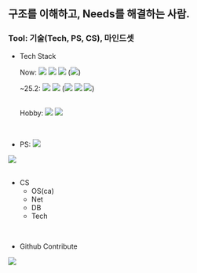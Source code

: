 ## 구조를 이해하고, Needs를 해결하는 사람.
### Tool: 기술(Tech, PS, CS), 마인드셋

- Tech Stack

  Now: ![](https://img.shields.io/badge/Java-orange.svg?&style=plastic&logo=Gradle&logoColor=white)
  ![](https://img.shields.io/badge/Spring-6DB33F.svg?&style=plastic&logo=Spring&logoColor=white)
  ![](https://img.shields.io/badge/SQL-4169E1.svg?&style=plastic&logo=PostgreSQL&logoColor=white)
  (![](https://img.shields.io/badge/JPA-59666C.svg?&style=plastic&logo=Hibernate&logoColor=white))


  ~25.2: ![](https://img.shields.io/badge/Docker-2496ED.svg?&style=plastic&logo=Docker&logoColor=white)
  ![](https://img.shields.io/badge/Redis-FF4438.svg?&style=plastic&logo=Redis&logoColor=white)
  (![](https://img.shields.io/badge/aws-232F3E.svg?&style=plastic&logo=AmazonWebServices&logoColor=white)
  ![](https://img.shields.io/badge/Jenkins-D24939.svg?&style=plastic&logo=Jenkins&logoColor=white)
  ![](https://img.shields.io/badge/Kafka-231F20.svg?&style=plastic&logo=ApacheKafka&logoColor=white))
  <br><br>

  
  Hobby: ![](https://img.shields.io/badge/React-61DAFB.svg?&style=plastic&logo=React&logoColor=white)
  ![](https://img.shields.io/badge/Kotlin-7F52FF.svg?&style=plastic&logo=Kotlin&logoColor=white)
  
<br>


- PS: ![](https://img.shields.io/badge/Java-orange.svg?&style=plastic&logo=Gradle&logoColor=white)
  
[![](http://mazassumnida.wtf/api/v2/generate_badge?boj=eastlight82)](https://solved.ac/eastlight82/)
<br><br>


- CS
  - OS(ca)
  - Net
  - DB
  - Tech
<br>


- Github Contribute
  
[![](https://github-readme-stats.vercel.app/api?username=eastlight82)](https://github.com/eastlight82/github-readme-stats)




<!--
**eastlight82/eastlight82** is a ✨ _special_ ✨ repository because its `README.md` (this file) appears on your GitHub profile.

Here are some ideas to get you started:

- 🔭 I’m currently working on ...
- 🌱 I’m currently learning ...
- 👯 I’m looking to collaborate on ...
- 🤔 I’m looking for help with ...
- 💬 Ask me about ...
- 📫 How to reach me: ...
- 😄 Pronouns: ...
- ⚡ Fun fact: ...
-->
